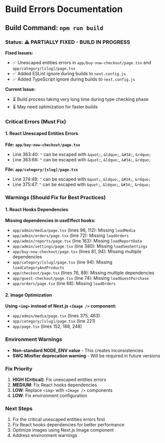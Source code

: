 # Build Errors Documentation

## Build Command: `npm run build`

### Status: ⚠️ PARTIALLY FIXED - BUILD IN PROGRESS

**Fixed Issues:**
- ✅ Unescaped entities errors in `app/buy-now-checkout/page.tsx` and `app/category/[slug]/page.tsx`
- ✅ Added ESLint ignore during builds to `next.config.js`
- ✅ Added TypeScript ignore during builds to `next.config.js`

**Current Issue:**
- ⏳ Build process taking very long time during type checking phase
- ⏳ May need optimization for faster builds

### Critical Errors (Must Fix)

#### 1. React Unescaped Entities Errors

**File: `app/buy-now-checkout/page.tsx`**
- Line 363:40: `"` can be escaped with `&quot;`, `&ldquo;`, `&#34;`, `&rdquo;`
- Line 363:66: `"` can be escaped with `&quot;`, `&ldquo;`, `&#34;`, `&rdquo;`

**File: `app/category/[slug]/page.tsx`**
- Line 374:49: `"` can be escaped with `&quot;`, `&ldquo;`, `&#34;`, `&rdquo;`
- Line 375:47: `"` can be escaped with `&quot;`, `&ldquo;`, `&#34;`, `&rdquo;`

### Warnings (Should Fix for Best Practices)

#### 1. React Hooks Dependencies

**Missing dependencies in useEffect hooks:**

- `app/admin/media/page.tsx` (lines 96, 112): Missing `loadMedia`
- `app/admin/orders/page.tsx` (line 72): Missing `loadOrders`
- `app/admin/reports/page.tsx` (line 163): Missing `loadReportData`
- `app/admin/settings/page.tsx` (line 380): Missing `loadSeoSettings`
- `app/buy-now-checkout/page.tsx` (lines 81, 94): Missing multiple dependencies
- `app/category/[slug]/page.tsx` (line 94): Missing `loadCategoryAndProducts`
- `app/checkout/page.tsx` (lines 76, 89): Missing multiple dependencies
- `app/guest-checkout/page.tsx` (line 74): Missing `loadGuestPurchase`
- `app/orders/page.tsx` (line 68): Missing `loadOrders`

#### 2. Image Optimization

**Using `<img>` instead of Next.js `<Image />` component:**

- `app/admin/media/page.tsx` (lines 375, 463)
- `app/category/[slug]/page.tsx` (line 221)
- `app/page.tsx` (lines 152, 188, 248)

### Environment Warnings

- **Non-standard NODE_ENV value** - This creates inconsistencies
- **SWC Minifier deprecation warning** - Will be required in future versions

### Fix Priority

1. **HIGH (Critical)**: Fix unescaped entities errors
2. **MEDIUM**: Fix React hooks dependencies
3. **LOW**: Replace `<img>` with `<Image />` components
4. **LOW**: Fix environment configuration

### Next Steps

1. Fix the critical unescaped entities errors first
2. Fix React hooks dependencies for better performance
3. Optimize images using Next.js Image component
4. Address environment warnings

